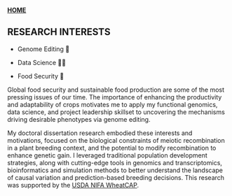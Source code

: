 **<span style="color: grey;"> [HOME](./index.md) </span>**

## RESEARCH INTERESTS  

* Genome Editing 🧬

* Data Science 👩‍💻 

* Food Security 🌾

Global food security and sustainable food production are some of the most pressing issues of our time. The importance of enhancing the productivity and adaptability of crops motivates me to apply my functional genomics, data science, and project leadership skillset to uncovering the mechanisms driving desirable phenotypes via genome editing.   

My doctoral dissertation research embodied these interests and motivations, focused on the biological constraints of meiotic recombination in a plant breeding context, and the potential to modify recombination to enhance genetic gain. I leveraged traditional population development strategies, along with cutting-edge tools in genomics and transcriptomics, bioinformatics and simulation methods to better understand the landscape of causal variation and prediction-based breeding decisions. This research was supported by the [USDA NIFA WheatCAP](https://www.triticeaecap.org/).

